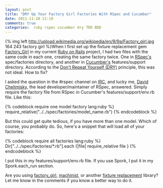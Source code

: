 ```yaml
---
layout: post
title: "DRY Up Your Factory Girl Factories With RSpec and Cucumber"
date: 2011-11-28 21:19
comments: true
categories:  ruby rspec cucumber dry TDD BDD
---
```


{% img left http://upload.wikimedia.org/wikipedia/en/9/9a/Factory_girl.jpg 164 243 factory girl %}When I first set up the fixture replacement gem [Factory_Girl](https://github.com/thoughtbot/factory_girl) in my current [Ruby on Rails](http://rubyonrails.org) project, I had two files with the same code in each one, creating the same factory twice. One in [RSpec's](https://www.relishapp.com/rspec) spec/factories directory, and another in [Cucumber's](http://cukes.info/) features/support directory. According to the [Don't Repeat Yourself (DRY)](http://en.wikipedia.org/wiki/Don't_repeat_yourself) principle, this was not ideal. How to fix?

I asked the question in the #rspec channel on [IRC](http://webchat.freenode.net), and lucky me, [David Chelimisky](http://davidchelimsky.net/), the lead developer/maintainer of RSpec, answered. Simply require the factory file from RSpec in Cucumber's features/support/env.rb file. Like this:

{% codeblock require one model factory lang:ruby %}
require_relative("../../spec/factories/model_name.rb")
{% endcodeblock %}

But this could get quite tedious, if you have more than one model. Which of course, you probably do. So, here's a snippet that will load all of your factories:

{% codeblock require all factories lang:ruby %}
Dir["../../spec/factories/*.rb"].each {|file| require_relative file }
{% endcodeblock %}

I put this in my features/support/env.rb file. If you use Spork, I put it in my Spork.each_run section.

Are you using [factory_girl](https://github.com/thoughtbot/factory_girl), [machinist](https://github.com/notahat/machinist), or another [fixture replacement](https://www.ruby-toolbox.com/categories/rails_fixture_replacement) library? Let me know in the comments if you know a better way to do it.
